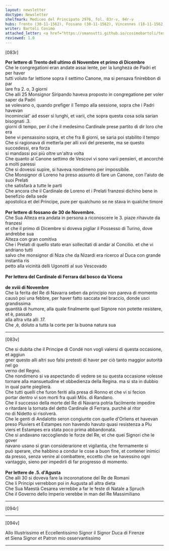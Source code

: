 ```yaml
---
layout: newsletter
doctype: Newsletter
shelfmark: Mediceo del Principato 2976, fol. 83r-v, 94r-v
hubs: Trento (30-11-1562), Fossano (30-11-1562), Vincennes (18-11-1562), Augsburg (05-12-1562)
writer: Bartoli Cosimo
attached_letter: <a href="https://smansutti.github.io/cosimobartoli/texts/TBD/">TBD</a>
reviewed: 1.0
---
```


[083r]  
  
  
<strong>Per lettere di Trento dell ultimo di Novembre et primo di Dicembre</strong>  
Che le congregationi eran andate assai lente, per la lungheza de Padri et per haver  
tutti voluto far lettione sopra il settimo Canone, ma si pensava finirebbon di par  
lare fra 2. o, 3 giorni  
Che alli 25 Monsignor Siripando haveva proposto in congregatione per voler saper da Padri  
se volevano o, quando prefiger il Tempo alla sessione, sopra che i Padri havevan  
incominciat' ad esser sì lunghi, et varii, che sopra questa cosa sola sarian bisognati .3.  
giorni di tempo, per il che il medesimo Cardinale prese partito di dir loro che era  
bene vi pensassino sopra, et che fra 8 giorni, se saria poi stabilito il tempo  
Che si ragionava di metterla per alli xvii del presente, ma se questo succedessi, era forza  
si mandassi poi più oltre un'altra volta  
Che quanto al Canone settimo de Vescovi vi sono varii pensieri, et ancorché a molti paressi  
Che si dovessi supire, si haveva nondimeno per impossibile.  
Che Monsignor di Loreno ha preso assunto di fare un Canone, con l'aiuto de suoi Prelati  
che satisfarà a tutte le parti  
Che ancora che il Cardinale de Loreno et i Prelati franzesi dichino bene in benefizio della sede  
apostolica et del Principe, pure per qualchuno se ne stava in qualche timore  
<br/><strong>Per lettere di fossano de 30 de Novembre.</strong>  
Che Sua Alteza era andata in persona a riconoscere le 3. piaze rihavute da franzesi  
et che il primo di Dicembre si doveva pigliar il Possesso di Turino, dove andrebbe sua  
Alteza con gran comitiva  
Che i Prelati di quello stato eran sollecitati di andar al Concilio. et che vi andriano tutti  
salvo che monsignor di Niza che da Nizardi era ricerco al Duca con grande instantia ris  
petto alla vicinità delli Ugonotti al suo Vescovado  
<br/><strong>Per lettera del Cardinale di Ferrara dal bosco da Vicena</strong>  
<br/><strong>de xviii di Novembre</strong>  
Che la ferita del Re di Navarra seben da principio non pareva di momento  
causò poi una febbre, per haver fatto saccata nel braccio, donde usci grandissima  
quantità di humore, alla quale finalmente quel Signore non potette resistere, et è, passato  
alla altra vita alli .17.  
Che ,è, doluto a tutta la corte per la buona natura sua  
  
---  

[083v]  
  
  
Che si dubita che il Principe di Condé non vogli valersi di questa occasione, et aggiun  
gner questo alli altri suo falsi pretesti di haver per ciò tanto maggior autorità nel go  
verno del Regno.  
Che nondimeno si va aspectando di vedere se su questa occasione volesse  
tornare alla mansuetudine et obbedienza della Regina. ma si sta in dubbio  
in qual parte pieglierà.  
Che tutti quelli che furon feriti alla presa di Ronno et che vi si fecion  
portar dentro vi son morti fra quali Mōs. di Randano.  
Che il successo della morte del Re di Navarra potria facilmente impedire  
o ritardare la tornata del detto Cardinale di Ferrara. purchè al ritor  
no di Nidetto si risolverà.  
Che le genti di Andalotto seron congiunte con quelle d'Orliens et havevan  
preso Pluviers et Estampes non havendo havuto quasi resistenza a Plu  
viers et Estampes era stata poco prima abbandonata.  
Che si andavano raccogliendo le forze del Re, et che quei Signori che le gover  
navano usano sì gran considerarione et vigilantia, che fermamente si  
può sperare, che habbino a condur le cose a buon fine, et contener inimici  
da presso, senza venire al combattere, eccetto che se havessino ogni  
vantaggio, sieno per impedirli di far progresso di momento.  
<br/><strong>Per lettere de .5. d'Agusta</strong>  
Che alli 30 si doveva fare la incoronatione del Re de Romani  
Che li Principi verrebbon poi in Augusta all altra dieta  
Che Sua Maestà Cesarea verrebbe a far le feste di Natale a Spruch  
Che il Governo dello Imperio verebbe in man del Re Massimiliano  
  
---  

[094r]  
  
  
  
---  

[094v]  
  
  
Allo Illustrissimo et Eccellentissimo Signor il Signor Duca di Firenze  
et Siena Signor et Patron mio osservantissimo  
  
---  

